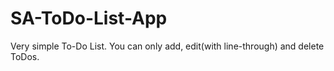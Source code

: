 # SA-ToDo-List-App
Very simple To-Do List. You can only add, edit(with line-through) and delete ToDos.
